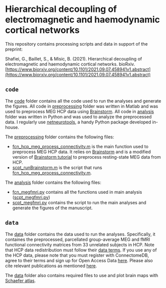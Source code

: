 # Hierarchical decoupling of electromagnetic and haemodynamic cortical networks
This repository contains processing scripts and data in support of the preprint:

Shafiei, G., Baillet, S., & Misic, B. (2021). Hierarchical decoupling of electromagnetic and haemodynamic cortical networks. bioRxiv.
[https://www.biorxiv.org/content/10.1101/2021.09.07.458941v1.abstract](https://www.biorxiv.org/content/10.1101/2021.09.07.458941v1.abstract)

## `code`
The [code](code/) folder contains all the code used to run the analyses and generate the figures.
All code in [preprocessing](code/preprocessing/) folder was written in Matlab and was used to preprocess MEG HCP data using [Brainstorm](https://neuroimage.usc.edu/brainstorm/Introduction).
All code in [analysis](code/analysis/) folder was written in Python and was used to analyze the preprocessed data.
I regularly use [netneurotools](https://github.com/netneurolab/netneurotools), a handy Python package developed in-house.

The [preprocessing](code/preprocessing/) folder contains the following files:
- [fcn_hcp_meg_process_connectivity.m](code/preprocessing/fcn_hcp_meg_process_connectivity.m) is the main function used to preprocess MEG HCP data. It relies on [Brainstorm](https://neuroimage.usc.edu/brainstorm/Introduction) and is a modified version of [Brainstorm tutorial](https://neuroimage.usc.edu/brainstorm/Tutorials/HCP-MEG) to preprocess resting-state MEG data from HCP.
- [scpt_runBrainstorm.m](code/preprocessing/scpt_runBrainstorm.m) is the script that runs [fcn_hcp_meg_process_connectivity.m](code/preprocessing/fcn_hcp_meg_process_connectivity.m).

The [analysis](code/analysis/) folder contains the following files:
- [fcn_megfmri.py](code/analysis/fcn_megfmri.py) contains all the functions used in main analysis ([scpt_megfmri.py](code/analysis/scpt_megfmri.py))
- [scpt_megfmri.py](code/analysis/scpt_megfmri.py) contains the script to run the main analyses and generate the figures of the manuscript.

## `data`
The [data](data/) folder contains the data used to run the analyses. Specifically, it containes the preprocessed, parcellated group-average MEG and fMRI functional connectivity matrices from 33 unrelated subjects in HCP. Note that HCP data redistribution must follow their [data terms](https://www.humanconnectome.org/study/hcp-young-adult/document/wu-minn-hcp-consortium-open-access-data-use-terms). If you use any of the HCP data, please note that you must register with ConnectomeDB, agree to their terms and sign up for Open Access Data [here](https://www.humanconnectome.org/study/hcp-young-adult/data-use-terms). Please also cite relevant publications as mentioned [here](https://www.humanconnectome.org/study/hcp-young-adult/document/wu-minn-hcp-consortium-open-access-data-use-terms).

The [data](data/) folder also contains required files to use and plot brain maps with [Schaefer atlas](https://github.com/ThomasYeoLab/CBIG/tree/master/stable_projects/brain_parcellation/Schaefer2018_LocalGlobal).

